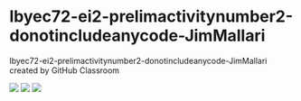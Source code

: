 # lbyec72-ei2-prelimactivitynumber2-donotincludeanycode-JimMallari
lbyec72-ei2-prelimactivitynumber2-donotincludeanycode-JimMallari created by GitHub Classroom


![](Capture.PNG)
![](Capture.PNG)
![](Capture.PNG)
